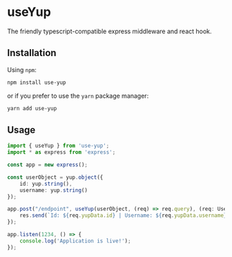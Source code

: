 # useYup

The friendly typescript-compatible express middleware and react hook.

## Installation

Using `npm`:

```sh
npm install use-yup
```

or if you prefer to use the `yarn` package manager:

```sh
yarn add use-yup
```

## Usage

```ts
import { useYup } from 'use-yup';
import * as express from 'express';

const app = new express();

const userObject = yup.object({
    id: yup.string(),
    username: yup.string()
});

app.post("/endpoint", useYup(userObject, (req) => req.query), (req: UseYupRequest<typeof userObject>, res) => {
    res.send(`Id: ${req.yupData.id} | Username: ${req.yupData.username}`);
});

app.listen(1234, () => {
    console.log('Application is live!');
});
```

